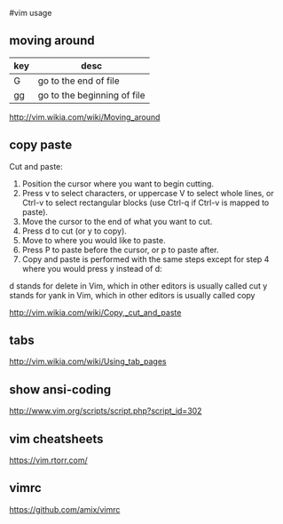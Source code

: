  #vim usage

## moving around

| key | desc|
|-----|-----|
| G   | go to the end of file    |
|gg   | go to the beginning of file|

http://vim.wikia.com/wiki/Moving_around


## copy paste

Cut and paste:

1. Position the cursor where you want to begin cutting.
2. Press v to select characters, or uppercase V to select whole lines, or Ctrl-v to select rectangular blocks (use  Ctrl-q if Ctrl-v is mapped to paste).
3. Move the cursor to the end of what you want to cut.
4. Press d to cut (or y to copy).
5. Move to where you would like to paste.
6. Press P to paste before the cursor, or p to paste after.
7. Copy and paste is performed with the same steps except for step 4 where you would press y instead of d:

d stands for delete in Vim, which in other editors is usually called cut
y stands for yank in Vim, which in other editors is usually called copy

http://vim.wikia.com/wiki/Copy,_cut_and_paste

## tabs

http://vim.wikia.com/wiki/Using_tab_pages

## show ansi-coding

http://www.vim.org/scripts/script.php?script_id=302


## vim cheatsheets

https://vim.rtorr.com/


## vimrc

https://github.com/amix/vimrc
